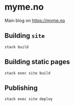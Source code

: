 # myme.no

Main blog on https://myme.no

## Building `site`

`stack build`

## Building static pages

`stack exec site build`

## Publishing

`stack exec site deploy`
